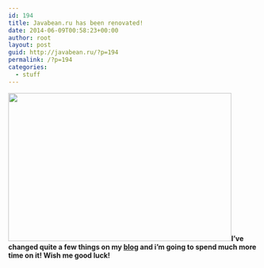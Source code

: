 ```yaml
---
id: 194
title: Javabean.ru has been renovated!
date: 2014-06-09T00:58:23+00:00
author: root
layout: post
guid: http://javabean.ru/?p=194
permalink: /?p=194
categories:
  - stuff
---
```

<img class="alignleft" src="http://prestigerenos.webs.com/Renovation.jpg" alt="" width="450" height="299" />**I&#8217;ve changed quite a few things on my [blog](http://javabean.ru) and i&#8217;m going to spend much more time on it! Wish me good luck!**